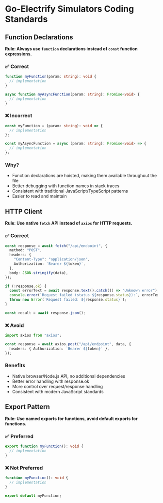 # Go-Electrify Simulators Coding Standards

## Function Declarations

**Rule: Always use `function` declarations instead of `const` function expressions.**

### ✅ Correct

```typescript
function myFunction(param: string): void {
  // implementation
}

async function myAsyncFunction(param: string): Promise<void> {
  // implementation
}
```

### ❌ Incorrect

```typescript
const myFunction = (param: string): void => {
  // implementation
};

const myAsyncFunction = async (param: string): Promise<void> => {
  // implementation
};
```

### Why?

- Function declarations are hoisted, making them available throughout the file
- Better debugging with function names in stack traces
- Consistent with traditional JavaScript/TypeScript patterns
- Easier to read and maintain

## HTTP Client

**Rule: Use native `fetch` API instead of `axios` for HTTP requests.**

### ✅ Correct

```typescript
const response = await fetch("/api/endpoint", {
  method: "POST",
  headers: {
    "Content-Type": "application/json",
    Authorization: `Bearer ${token}`,
  },
  body: JSON.stringify(data),
});

if (!response.ok) {
  const errorText = await response.text().catch(() => "Unknown error");
  console.error(`Request failed (status ${response.status}):`, errorText);
  throw new Error(`Request failed: ${response.status}`);
}

const result = await response.json();
```

### ❌ Avoid

```typescript
import axios from "axios";

const response = await axios.post("/api/endpoint", data, {
  headers: { Authorization: `Bearer ${token}` },
});
```

### Benefits

- Native browser/Node.js API, no additional dependencies
- Better error handling with response.ok
- More control over request/response handling
- Consistent with modern JavaScript standards

## Export Pattern

**Rule: Use named exports for functions, avoid default exports for functions.**

### ✅ Preferred

```typescript
export function myFunction(): void {
  // implementation
}
```

### ❌ Not Preferred

```typescript
function myFunction(): void {
  // implementation
}

export default myFunction;
```

